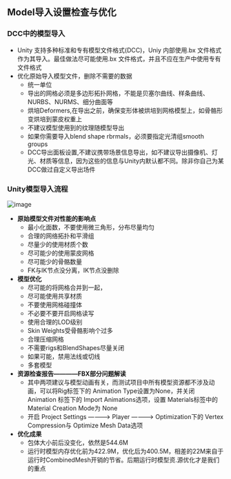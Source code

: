 ## Model导入设置检查与优化
### DCC中的模型导入
* Unity 支持多种标准和专有模型文件格式(DCC)，Uniy 内部使用.bx 文件格式作为其导入。最佳做法尽可能使用.bx 文件格式，并且不应在生产中使用专有文件格式
* 优化原始导入模型文件，删除不需要的数据
  * 统一单位
  * 导出的网格必须是多边形拓扑网格，不能是贝塞尔曲线、样条曲线、NURBS、NURMS、细分曲面等
  * 烘培Deformers,在导出之前，确保变形体被烘培到网格模型上，如骨骼形变烘培到蒙皮权重上
  * 不建议模型使用到的纹理随模型导出
  * 如果你需要导入blend shape rbrmals，必须要指定光清组smooth groups
  * DCC导出面板设置,不建议携带场景信息导出，如不建议导出摄像机、灯光、材质等信息，因为这些的信息与Unity内默认都不同。除非你自己为某DCC做过自定义导出场件



### Unity模型导入流程
![image](https://github.com/ThereAreBearsComing/aBookOFtechArt/assets/74708198/5230c7cc-13c0-4aa0-a11d-433e96292154)
* **原始模型文件对性能的影响点**
  * 最小化面数，不要使用微三角形，分布尽量均匀
  * 合理的网络拓扑和平滑组
  * 尽量少的使用材质个数
  * 尽可能少的使用蒙皮网格
  * 尽可能少的骨骼数量
  * FK与IK节点没分离，IK节点没删除
* **模型优化**
  * 尽可能的将网格合并到一起， 
  * 尽可能使用共享材质
  * 不要使用网格碰撞体
  * 不必要不要开启网格读写
  * 使用合理的LOD级别
  * Skin Weights受骨骼影响个过多
  * 合理压缩网格
  * 不需要rigs和BlendShapes尽量关闭
  * 如果可能，禁用法线或切线
  * 多套模型
* **资源检查报告————FBX部分问题解读**
  * 其中两项建议与模型动画有关，而测试项目中所有模型资源都不涉及动画，可以将Rig标签下的 Animation Type设置为None，并关闭 Animation 标签下的 Import Animations选项，设置 Materials标签中的 Material Creation Mode为 None
  * 开启 Project Settings ————> Player ————> Optimization下的 Vertex Compression与 Optimize Mesh Data选项
* **优化成果**
  * 包体大小前后没变化，依然是544.6M
  * 运行时模型内存优化前为422.9M，优化后为400.5M，相差的22M来自于运行时CombinedMesh开销的节省。后期运行时模型资.源优化才是我们的重点








